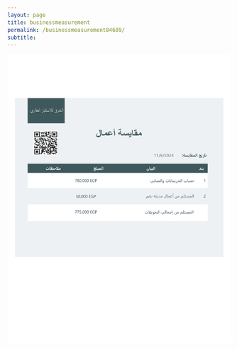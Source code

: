 ```yaml
---
layout: page
title: businessmeasurement
permalink: /businessmeasurement84689/
subtitle: ‎‎‎‎
---
```


<html>
<head>
  <title>
    
  </title>
</head>
<body>
  <img src="mkyas3.png" />
</body>


</html>
  
